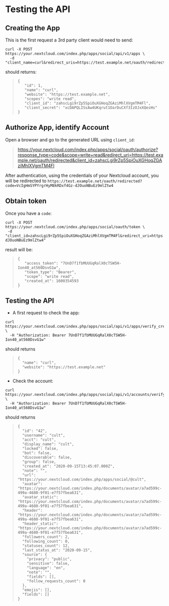 # Testing the API

## Creating the App

This is the first request a 3rd party client would need to send:

```
curl -X POST https://your.nextcloud.com/index.php/apps/social/api/v1/apps \
  -d "client_name=curl&redirect_uris=https://test.example.net/oauth/redirected&scopes=write+read&website=https://test.example.net"
```

should returns:
>    ```
>{
>       "id": 1,
>       "name": "curl",
>       "website": "https://test.example.net",
>       "scopes": "write read",
>       "client_id": "zahscLgi9rZp5SpiOuXGHoqZGAziMhlXVgmTM4Fl",
>       "client_secret": "xcDAPQLISsAw4UKqrut1OarDuCXf3IzOJxXQesHs"
>}
>    ```



## Authorize App, identify Account

Open a browser and go to the generated URL using `client_id`:


> https://your.nextcloud.com/index.php/apps/social/oauth/authorize?response_type=code&scope=write+read&redirect_uri=https://test.example.net/oauth/redirected&client_id=zahscLgi9rZp5SpiOuXGHoqZGAziMhlXVgmTM4Fl


After authentication, using the credentials of your Nextcloud account, you will be redirected to `https://test.example.net/oauth/redirected?code=VcIgHmSYPYrgrHyM8kRDxf4Gz-dJOuoNBuEz9mlZtw4`



## Obtain token

Once you have a `code`:

```
curl -X POST https://your.nextcloud.com/index.php/apps/social/oauth/token \
 -d "client_id=zahscLgi9rZp5SpiOuXGHoqZGAziMhlXVgmTM4Fl&redirect_uri=https://test.example.net/oauth/redirected&client_secret=xcDAPQLISsAw4UKqrut1OarDuCXf3IzOJxXQesHs&grant_type=authorization_code&code=VcIgHmSYPYrgrHyM8kRDxf4Gz-dJOuoNBuEz9mlZtw4"
```

result will be:

>    ```
>{
>       "access_token": "7UnD7f1fbMUUGqRalX0cTSW5H-Ion40_at560DsvG1w",
>       "token_type": "Bearer",
>       "scope": "write read",
>       "created_at": 1600354593
>}
>    ```


## Testing the API

- A first request to check the app:

```
curl https://your.nextcloud.com/index.php/apps/social/api/v1/apps/verify_credentials \
  -H "Authorization: Bearer 7UnD7f1fbMUUGqRalX0cTSW5H-Ion40_at560DsvG1w"
```

should returns

>    ```
>{
>      "name": "curl",
>      "website": "https://test.example.net"
>}
>    ```


- Check the account:

```
curl https://your.nextcloud.com/index.php/apps/social/api/v1/accounts/verify_credentials \
  -H "Authorization: Bearer 7UnD7f1fbMUUGqRalX0cTSW5H-Ion40_at560DsvG1w"
```

should returns

>    ```
>{
>      "id": "42",
>      "username": "cult",
>      "acct": "cult",
>      "display_name": "cult",
>      "locked": false,
>      "bot": false,
>      "discoverable": false,
>      "group": false,
>      "created_at": "2020-09-15T13:45:07.000Z",
>      "note": "",
>      "url": "https://your.nextcloud.com/index.php/apps/social/@cult",
>      "avatar": "https://your.nextcloud.com/index.php/documents/avatar/a7ad599c-499a-4680-9f01-e7f57fbea631",
>      "avatar_static": "https://your.nextcloud.com/index.php/documents/avatar/a7ad599c-499a-4680-9f01-e7f57fbea631",
>      "header": "https://your.nextcloud.com/index.php/documents/avatar/a7ad599c-499a-4680-9f01-e7f57fbea631",
>      "header_static": "https://your.nextcloud.com/index.php/documents/avatar/a7ad599c-499a-4680-9f01-e7f57fbea631",
>      "followers_count": 2,
>      "following_count": 0,
>      "statuses_count": 12,
>      "last_status_at": "2020-09-15",
>      "source": {
>        "privacy": "public",
>        "sensitive": false,
>        "language": "en",
>        "note": "",
>        "fields": [],
>        "follow_requests_count": 0
>      },
>      "emojis": [],
>      "fields": []
>}
>    ```
